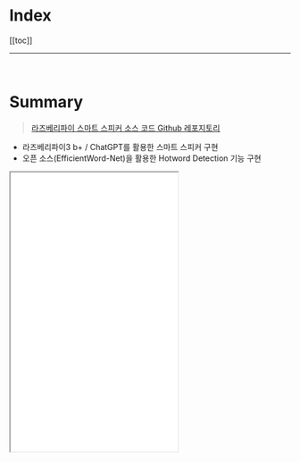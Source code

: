 # Index

[[toc]]

---

<br/>

# Summary

> [라즈베리파이 스마트 스피커 소스 코드 Github 레포지토리](https://github.com/orgs/RaspGPT/repositories)

-   라즈베리파이3 b+ / ChatGPT를 활용한 스마트 스피커 구현
-   오픈 소스(EfficientWord-Net)을 활용한 Hotword Detection 기능 구현

<iframe src="/assets/video/raspgpt.mp4?autoplay=0" height="500px"/>

# 시스템 구성도

<br/>

<figure>
<img src="/assets/img/rasp_gpt/flowchart.png" style="width: 800px"/>
<figcaption>System Architecture</figcaption>
</figure>

<br/>

&nbsp;라즈베리파이는 마이크 스트림이 계속 열려있으며 Hotword로 등록된 단어를 인식하면 Hotword 인식 완료 wav 파일 스피커에 송출하며 1.5초 이후 사용자의 입력을 받을 준비가 완료된다.<br/>
&nbsp;사용자는 5초 동안 질문을 말하고 해당 질문은 Google Cloud의 STT로 텍스트로 변환되며 백엔드 서버를 통해 ChatGPT의 OpenAPI를 호출한다.<br/>
&nbsp;ChatGPT의 답변을 받으면 Google Cloud의 TTS로 wav 파일로 변환되어 라즈베리파이의 스피커로 송출된다.

<br/>

# 라즈베리파이 설정

## OS 및 네트워크 설정

**Ubuntu 20.04** 이미지로 개발 진행<br/>
OS 설치 후 네트워크 세팅 필요<br/><br/>

[**-라즈베리파이 OS 드라이버 설치 링크-**](https://www.raspberrypi.com/software/)<br/>
[**-Ubuntu 20.04 LTS 이미지 설치 링크-**](https://releases.ubuntu.com/focal/)

<br/>

## Python 버전 변경

> 라이브러리 설치를 위한 Python 버전 변경 필요

<br/>

-   Python 설치를 위한 라이브러리 설치

```bash
sudo apt-get install -y build-essential tk-dev libncurses5-dev libncursesw5-dev libreadline6-dev libdb5.3-dev libgdbm-dev libsqlite3-dev libssl-dev libbz2-dev libexpat1-dev liblzma-dev zlib1g-dev libffi-dev tar wget vim
```

<br/>

-   Python 3.8.16 설치

```bash
wget https://www.python.org/ftp/python/3.8.16/Python-3.8.16.tgz

sudo tar zxf Python-3.8.16.tgz
cd Python-3.8.16

sudo ./configure --enable-optimizations
sudo make -j 4
sudo make altinstall
```

<br/>

-   alias 설정

```bash
echo "alias python=/usr/local/bin/python3.8" >> ~/.bashrc
source ~/.bashrc
```

<br/>

# Hotword Detaction

> Hotword Detection 기능은 Ant-Brain/EfficientWord-Net 오픈 소스를 커스터마이징하여 개발<br/> [Ant-Brain/EfficientWord-Net Github 링크](https://github.com/Ant-Brain/EfficientWord-Net)

## 라이브러리 설치

-   pyaudio (depends on portaudio)

```bash
// pyaudio 설치 시 portaudio.h import 문제 발생
sudo apt-get install portaudio19-dev

// sudo apt-get install python3-pyaudio
sudo python3.8 -m pip install pyaudio
=> libportaudio2, python3-pyaudio
```

<br/>

-   tflite (tensorflow lightweight binaries)

```bash
echo "deb https://packages.cloud.google.com/apt coral-edgetpu-stable main" | sudo tee /etc/apt/sources.list.d/coral-edgetpu.list
curl https://packages.cloud.google.com/apt/doc/apt-key.gpg | sudo apt-key add -
// sudo apt-get update
// sudo apt-get install python3-tflite-runtime

sudo python3.8 -m pip install tflite-runtime
```

<br/>

-   librosa => OS 64bit 필수

```bash
sudo apt-get install libblas-dev python3-scipy

// install llvm 10.0.1 install => 아직 llvm 11을 지원하는 numba가 없음
wget github.com/llvm/llvm-project/releases/download/llvmorg-10.0.1/clang+llvm-10.0.1-aarch64-linux-gnu.tar.xz
tar -xvf clang*.xz
cd clang+llvmpip
sudo cp -R * /usr/local
export LLVM_CONFIG=/usr/local/bin/llvm-config

// error while loading shared libraries: libtinfo.so.5: cannot open shared object file: No such file or directory
// 위에 오류나면 설치해줘야함
sudo apt install libncurses5

// sudo pip install llvmlite==0.36.0
// sudo pip install numba==0.51.2
// sudo pip install librosa==0.8.1

sudo python3.8 -m pip install llvmlite==0.36.0
sudo python3.8 -m pip install numpy==1.20.0
sudo python3.8 -m pip install numba==0.51.2
sudo python3.8 -m pip install librosa==0.8.1
```

<br/>

-   EfficientWord-Net

```bash
// sudo pip install EfficientWord-Net
sudo python3.8 -m pip install EfficientWord-Net

// 추가 라이브러리 설치
sudo python3.8 -m pip install typer rich
```

## Hotword 모델 생성

-   Training

```bash
// resnet_50_arc
python3.8 -m eff_word_net.generate_reference --input-dir={data_dir} --output-dir={output_dir} --wakeword={hotword} --model-type=resnet_50_arc
// first_iteration_siamese
python3.8 -m eff_word_net.generate_reference --input-dir={data_dir} --output-dir={output_dir} --wakeword={hotword} --model-type=first_iteration_siamese
```

<br/>

-   Copy output model to another dir

```bash
sudo cp -r target_file target_dir
```

output_ref.json을 사용하기 위해서 json 파일의 경로를 알아야하기 때문에 특정 경로로 이동시켜주는 것이 편하다.
<br/>
<br/>

-   Custom Hotword 모델 테스트

```python
import os
from eff_word_net.streams import SimpleMicStream
from eff_word_net.engine import HotwordDetector, MultiHotwordDetector
from eff_word_net.audio_processing import Resnet50_Arc_loss

base_model = Resnet50_Arc_loss()

model_dir = {model_path}

# 테스트 결과 MultiHotwordDetector만이 제대로 Detection되기 때문에 2개의 모델 생성
gpt_hw = HotwordDetector(
	hotword = "gpt",
	model = base_model,
	reference_file = os.path.join(model_dir, "output.json"),
	threshold = 0.6,
	relaxation_time = 2
)

gpt_hw2 = HotwordDetector(
	hotword = "gpt_yaa",
	model = base_model,
	reference_file = os.path.join(model_dir, "output2.json"),
	threshold = 0.6,
	relaxation_time = 2
)
--

multi_hotword_detector = MultiHotwordDetector(
	[gpt_hw, gpt_hw2],
	model = base_model,
	continuous = True,
)

mic_stream = SimpleMicStream(window_length_secs=1.5, sliding_window_secs=0.75)
mic_stream.start_stream()

print("Say GPT or GPT yaa")

while True:
	frame = mic_stream.getFrame()
	result = multi_hotword_detector.findBestMatch(frame)

	if None not in result:
		print(result[0],f",Confidence {result[1]:0.4f}")
	else:
		print("Any Detection Find")
```

-   EfficientWord-Net 소스 코드 수정

<img src="/assets/img/rasp_gpt/modify_code.png"/>

<br/>
<br/>

EfficientWord-Net 코드 내부에서 특정 단어를 인식하면 마이크 스트림을 닫아버렸다.<br/>
개발하려는 스마트 스피커는 출시되어 있는 스마트 스피커와 동일하게 Input을 계속 받도록 설계하기 위해서 해당 코드를 삭제하였다.

# STT/TTS

> STT/TTS 기능은 Google Cloud의 기능을 사용하였다.

## STT/TTS 설정

-   Library 설치

```bash
// tts
sudo python3.8 -m pip install google-cloud-texttospeech

export GOOGLE_APPLICATION_CREDENTIALS="KEY_PATH”

//stt
sudo python3.8 -m pip install SpeechRecognition
sudo apt-get install flac
```

## STT

```python
import io
import os

from google.cloud import speech

credential_path = ""
os.environ['GOOGLE_APPLICATION_CREDENTIALS'] = credential_path

def stt():
    client = speech.SpeechClient()

    wav_path = ""

    with io.open(wav_path, 'rb') as audio_file:
        content = audio_file.read()
        audio = speech.RecognitionAudio(content=content)

    config = speech.RecognitionConfig(
        encoding = speech.RecognitionConfig.AudioEncoding.LINEAR16,
        sample_rate_hertz = 16000,
        language_code = "ko-KR",
        audio_channel_count = 1
    )

    response = client.recognize(config=config, audio=audio)

    stt_result = ""

    for result in response.results:
        stt_result += result.alternatives[0].transcript

    return stt_result
```

## TTS

```python
from google.cloud import texttospeech
import requests

import os

request_url = ""
response_path = ""

def tts(data):
    byte_data = data.encode("utf-8")

    response = requests.post(request_url, data=byte_data)

    client = texttospeech.TextToSpeechClient()

    synthesis_input = texttospeech.SynthesisInput(text=response.text)

    voice = texttospeech.VoiceSelectionParams(
        language_code = "ko-KR",
        ssml_gender = texttospeech.SsmlVoiceGender.FEMALE
    )

    audio_config = texttospeech.AudioConfig(
        audio_encoding = texttospeech.AudioEncoding.MP3
    )

    response = client.synthesize_speech(
        input = synthesis_input,
        voice = voice,
        audio_config = audio_config
    )

    with open(response_path, "wb") as out:
        out.write(response.audio_content)

    os.system('aplay '+response_path)
```

<br/>

<style>
blockquote {
    font-size: 17px !important;
    border-left: 0.25rem solid #529b2e !important;
}

figure {
    text-align: center;
    font-style: italic;
    font-weight: bold;
    margin-bottom: 1rem;
}
</style>
